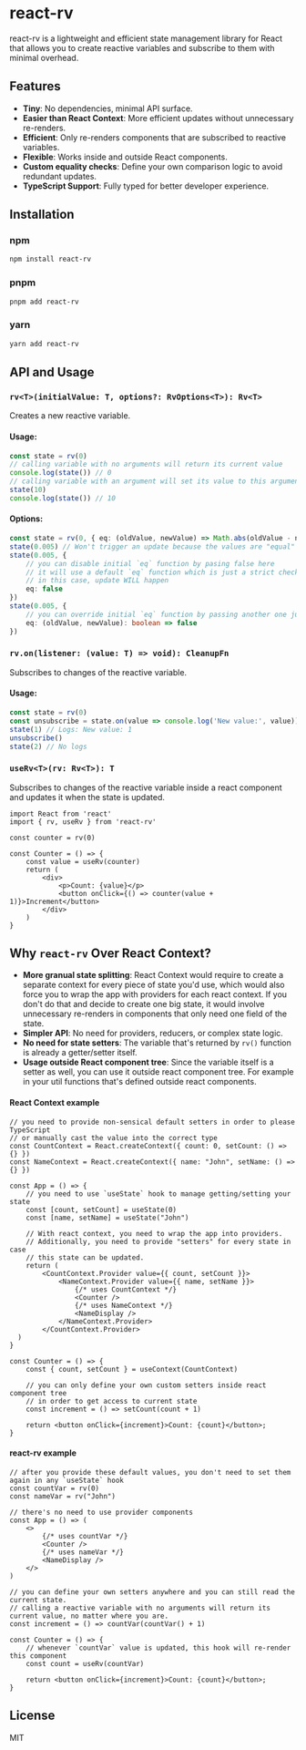 # react-rv

react-rv is a lightweight and efficient state management library for React that allows you to create reactive variables and subscribe to them with minimal overhead.

## Features

- **Tiny**: No dependencies, minimal API surface.
- **Easier than React Context**: More efficient updates without unnecessary re-renders.
- **Efficient**: Only re-renders components that are subscribed to reactive variables.
- **Flexible**: Works inside and outside React components.
- **Custom equality checks**: Define your own comparison logic to avoid redundant updates.
- **TypeScript Support**: Fully typed for better developer experience.

##  Installation

### npm

```sh
npm install react-rv
```

### pnpm

```sh
pnpm add react-rv
```

### yarn

```sh
yarn add react-rv
```

## API and Usage

### `rv<T>(initialValue: T, options?: RvOptions<T>): Rv<T>`

Creates a new reactive variable.

#### Usage:
```ts
const state = rv(0)
// calling variable with no arguments will return its current value
console.log(state()) // 0
// calling variable with an argument will set its value to this argument
state(10)
console.log(state()) // 10
```

#### Options:

```ts
const state = rv(0, { eq: (oldValue, newValue) => Math.abs(oldValue - newValue) < 0.01 })
state(0.005) // Won't trigger an update because the values are "equal" under this custom rule.
state(0.005, {
    // you can disable initial `eq` function by pasing false here
    // it will use a default `eq` function which is just a strict check: `===`
    // in this case, update WILL happen
    eq: false
})
state(0.005, {
    // you can override initial `eq` function by passing another one just for this update call
    eq: (oldValue, newValue): boolean => false
})
```

### `rv.on(listener: (value: T) => void): CleanupFn`

Subscribes to changes of the reactive variable.

#### Usage:

```ts
const state = rv(0)
const unsubscribe = state.on(value => console.log('New value:', value))
state(1) // Logs: New value: 1
unsubscribe()
state(2) // No logs
```

### `useRv<T>(rv: Rv<T>): T`

Subscribes to changes of the reactive variable inside a react component and updates it when the state is updated.

```tsx
import React from 'react'
import { rv, useRv } from 'react-rv'

const counter = rv(0)

const Counter = () => {
    const value = useRv(counter)
    return (
        <div>
            <p>Count: {value}</p>
            <button onClick={() => counter(value + 1)}>Increment</button>
        </div>
    )
}
```

## Why `react-rv` Over React Context?

- **More granual state splitting**: React Context would require to create a separate context for every piece of state you'd use, which would also force you to wrap the app with providers for each react context.
If you don't do that and decide to create one big state, it would involve unnecessary re-renders in components that only need one field of the state.
- **Simpler API**: No need for providers, reducers, or complex state logic.
- **No need for state setters**: The variable that's returned by `rv()` function is already a getter/setter itself.
- **Usage outside React component tree**: Since the variable itself is a setter as well, you can use it outside react component tree. For example in your util functions that's defined outside react components.

#### React Context example

```tsx
// you need to provide non-sensical default setters in order to please TypeScript
// or manually cast the value into the correct type
const CountContext = React.createContext({ count: 0, setCount: () => {} })
const NameContext = React.createContext({ name: "John", setName: () => {} })

const App = () => {
    // you need to use `useState` hook to manage getting/setting your state
    const [count, setCount] = useState(0)
    const [name, setName] = useState("John")

    // With react context, you need to wrap the app into providers.
    // Additionally, you need to provide "setters" for every state in case
    // this state can be updated.
    return (
        <CountContext.Provider value={{ count, setCount }}>
            <NameContext.Provider value={{ name, setName }}>
                {/* uses CountContext */}
                <Counter />
                {/* uses NameContext */}
                <NameDisplay />
            </NameContext.Provider>
        </CountContext.Provider>
  )
}

const Counter = () => {
    const { count, setCount } = useContext(CountContext)

    // you can only define your own custom setters inside react component tree
    // in order to get access to current state
    const increment = () => setCount(count + 1)

    return <button onClick={increment}>Count: {count}</button>;
}
```

#### react-rv example

```tsx
// after you provide these default values, you don't need to set them again in any `useState` hook
const countVar = rv(0)
const nameVar = rv("John")

// there's no need to use provider components
const App = () => (
    <>
        {/* uses countVar */}
        <Counter />
        {/* uses nameVar */}
        <NameDisplay />
    </>
)

// you can define your own setters anywhere and you can still read the current state.
// calling a reactive variable with no arguments will return its current value, no matter where you are.
const increment = () => countVar(countVar() + 1)

const Counter = () => {
    // whenever `countVar` value is updated, this hook will re-render this component
    const count = useRv(countVar)

    return <button onClick={increment}>Count: {count}</button>;
}
```

## License

MIT

